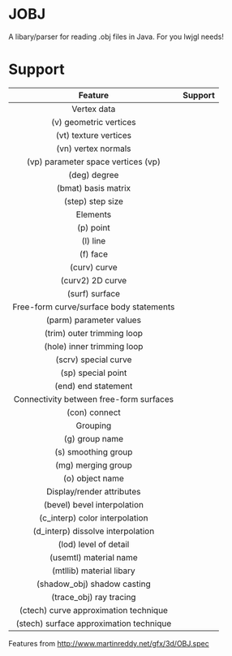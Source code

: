 # JOBJ
A libary/parser for reading .obj files in Java. For you lwjgl needs!


# Support
| Feature | Support |
| :-----: | :-----: |
| Vertex data ||
| (v) geometric vertices | |
| (vt) texture vertices | |
| (vn) vertex normals ||
| (vp) parameter space vertices (vp) ||
| (deg) degree ||
| (bmat) basis matrix ||
| (step) step size ||
| Elements ||
| (p) point ||
| (l) line ||
| (f) face ||
| (curv) curve ||
| (curv2) 2D curve ||
| (surf) surface ||
| Free-form curve/surface body statements ||
| (parm) parameter values ||
| (trim) outer trimming loop ||
| (hole) inner trimming loop ||
| (scrv) special curve ||
| (sp) special point ||
| (end) end statement ||
| Connectivity between free-form surfaces ||
| (con) connect ||
| Grouping ||
| (g) group name ||
| (s) smoothing group ||
| (mg) merging group ||
| (o) object name ||
| Display/render attributes ||
| (bevel) bevel interpolation ||
| (c_interp) color interpolation ||
| (d_interp) dissolve interpolation ||
| (lod) level of detail ||
| (usemtl) material name ||
| (mtllib) material libary ||
| (shadow_obj) shadow casting ||
| (trace_obj) ray tracing ||
| (ctech) curve approximation technique ||
| (stech) surface approximation technique ||

Features from http://www.martinreddy.net/gfx/3d/OBJ.spec
